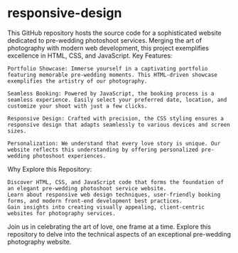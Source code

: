 # responsive-design
This GitHub repository hosts the source code for a sophisticated website dedicated to pre-wedding photoshoot services. Merging the art of photography with modern web development, this project exemplifies excellence in HTML, CSS, and JavaScript.
Key Features:

    Portfolio Showcase: Immerse yourself in a captivating portfolio featuring memorable pre-wedding moments. This HTML-driven showcase exemplifies the artistry of our photography.

    Seamless Booking: Powered by JavaScript, the booking process is a seamless experience. Easily select your preferred date, location, and customize your shoot with just a few clicks.

    Responsive Design: Crafted with precision, the CSS styling ensures a responsive design that adapts seamlessly to various devices and screen sizes.

    Personalization: We understand that every love story is unique. Our website reflects this understanding by offering personalized pre-wedding photoshoot experiences.

Why Explore this Repository:

    Discover HTML, CSS, and JavaScript code that forms the foundation of an elegant pre-wedding photoshoot service website.
    Learn about responsive web design techniques, user-friendly booking forms, and modern front-end development best practices.
    Gain insights into creating visually appealing, client-centric websites for photography services.

Join us in celebrating the art of love, one frame at a time. Explore this repository to delve into the technical aspects of an exceptional pre-wedding photography website.
